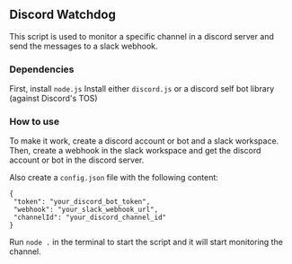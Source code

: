 ## Discord Watchdog
 This script is used to monitor a specific channel in a discord server and send the messages to a slack webhook.
### Dependencies
 First, install `node.js`
 Install either `discord.js` or a discord self bot library (against Discord's TOS)
### How to use
 To make it work, create a discord account or bot and a slack workspace.
 Then, create a webhook in the slack workspace and get the discord account or bot in the discord server.

 Also create a `config.json` file with the following content:
 ```
 {
  "token": "your_discord_bot_token",
  "webhook": "your_slack_webhook_url",
  "channelId": "your_discord_channel_id"
 }
 ```

 Run `node .` in the terminal to start the script and it will start monitoring the channel.